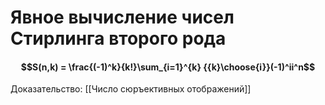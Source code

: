 # Явное вычисление чисел Стирлинга второго рода
#### $$S(n,k) = \frac{(-1)^k}{k!}\sum_{i=1}^{k} {{k}\choose{i}}(-1)^ii^n$$
Доказательство: [[Число сюръективных отображений]]